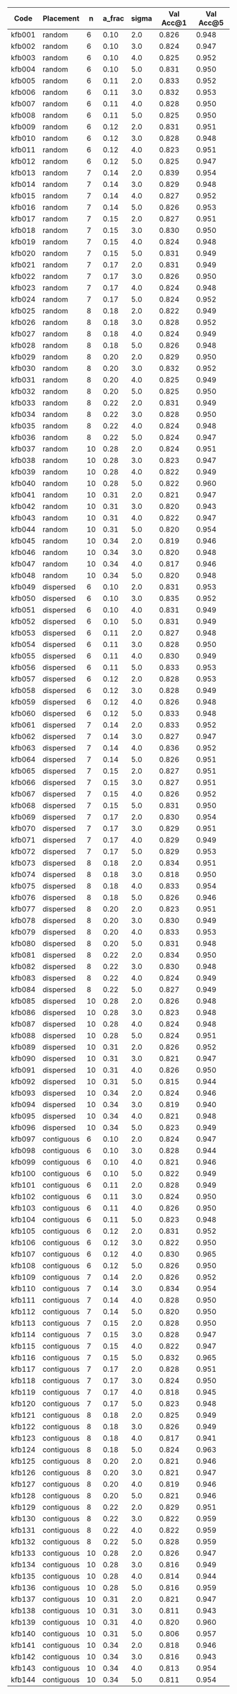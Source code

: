 | Code | Placement | n | a_frac | sigma | Val Acc@1 | Val Acc@5 |
|------|-----------|---|--------|-------|-----------|-----------|
| kfb001 | random | 6 | 0.10 | 2.0 | 0.826 | 0.948 |
| kfb002 | random | 6 | 0.10 | 3.0 | 0.824 | 0.947 |
| kfb003 | random | 6 | 0.10 | 4.0 | 0.825 | 0.952 |
| kfb004 | random | 6 | 0.10 | 5.0 | 0.831 | 0.950 |
| kfb005 | random | 6 | 0.11 | 2.0 | 0.833 | 0.952 |
| kfb006 | random | 6 | 0.11 | 3.0 | 0.832 | 0.953 |
| kfb007 | random | 6 | 0.11 | 4.0 | 0.828 | 0.950 |
| kfb008 | random | 6 | 0.11 | 5.0 | 0.825 | 0.950 |
| kfb009 | random | 6 | 0.12 | 2.0 | 0.831 | 0.951 |
| kfb010 | random | 6 | 0.12 | 3.0 | 0.828 | 0.948 |
| kfb011 | random | 6 | 0.12 | 4.0 | 0.823 | 0.951 |
| kfb012 | random | 6 | 0.12 | 5.0 | 0.825 | 0.947 |
| kfb013 | random | 7 | 0.14 | 2.0 | 0.839 | 0.954 |
| kfb014 | random | 7 | 0.14 | 3.0 | 0.829 | 0.948 |
| kfb015 | random | 7 | 0.14 | 4.0 | 0.827 | 0.952 |
| kfb016 | random | 7 | 0.14 | 5.0 | 0.826 | 0.953 |
| kfb017 | random | 7 | 0.15 | 2.0 | 0.827 | 0.951 |
| kfb018 | random | 7 | 0.15 | 3.0 | 0.830 | 0.950 |
| kfb019 | random | 7 | 0.15 | 4.0 | 0.824 | 0.948 |
| kfb020 | random | 7 | 0.15 | 5.0 | 0.831 | 0.949 |
| kfb021 | random | 7 | 0.17 | 2.0 | 0.831 | 0.949 |
| kfb022 | random | 7 | 0.17 | 3.0 | 0.826 | 0.950 |
| kfb023 | random | 7 | 0.17 | 4.0 | 0.824 | 0.948 |
| kfb024 | random | 7 | 0.17 | 5.0 | 0.824 | 0.952 |
| kfb025 | random | 8 | 0.18 | 2.0 | 0.822 | 0.949 |
| kfb026 | random | 8 | 0.18 | 3.0 | 0.828 | 0.952 |
| kfb027 | random | 8 | 0.18 | 4.0 | 0.824 | 0.949 |
| kfb028 | random | 8 | 0.18 | 5.0 | 0.826 | 0.948 |
| kfb029 | random | 8 | 0.20 | 2.0 | 0.829 | 0.950 |
| kfb030 | random | 8 | 0.20 | 3.0 | 0.832 | 0.952 |
| kfb031 | random | 8 | 0.20 | 4.0 | 0.825 | 0.949 |
| kfb032 | random | 8 | 0.20 | 5.0 | 0.825 | 0.950 |
| kfb033 | random | 8 | 0.22 | 2.0 | 0.831 | 0.949 |
| kfb034 | random | 8 | 0.22 | 3.0 | 0.828 | 0.950 |
| kfb035 | random | 8 | 0.22 | 4.0 | 0.824 | 0.948 |
| kfb036 | random | 8 | 0.22 | 5.0 | 0.824 | 0.947 |
| kfb037 | random | 10 | 0.28 | 2.0 | 0.824 | 0.951 |
| kfb038 | random | 10 | 0.28 | 3.0 | 0.823 | 0.947 |
| kfb039 | random | 10 | 0.28 | 4.0 | 0.822 | 0.949 |
| kfb040 | random | 10 | 0.28 | 5.0 | 0.822 | 0.960 |
| kfb041 | random | 10 | 0.31 | 2.0 | 0.821 | 0.947 |
| kfb042 | random | 10 | 0.31 | 3.0 | 0.820 | 0.943 |
| kfb043 | random | 10 | 0.31 | 4.0 | 0.822 | 0.947 |
| kfb044 | random | 10 | 0.31 | 5.0 | 0.820 | 0.954 |
| kfb045 | random | 10 | 0.34 | 2.0 | 0.819 | 0.946 |
| kfb046 | random | 10 | 0.34 | 3.0 | 0.820 | 0.948 |
| kfb047 | random | 10 | 0.34 | 4.0 | 0.817 | 0.946 |
| kfb048 | random | 10 | 0.34 | 5.0 | 0.820 | 0.948 |
| kfb049 | dispersed | 6 | 0.10 | 2.0 | 0.831 | 0.953 |
| kfb050 | dispersed | 6 | 0.10 | 3.0 | 0.835 | 0.952 |
| kfb051 | dispersed | 6 | 0.10 | 4.0 | 0.831 | 0.949 |
| kfb052 | dispersed | 6 | 0.10 | 5.0 | 0.831 | 0.949 |
| kfb053 | dispersed | 6 | 0.11 | 2.0 | 0.827 | 0.948 |
| kfb054 | dispersed | 6 | 0.11 | 3.0 | 0.828 | 0.950 |
| kfb055 | dispersed | 6 | 0.11 | 4.0 | 0.830 | 0.949 |
| kfb056 | dispersed | 6 | 0.11 | 5.0 | 0.833 | 0.953 |
| kfb057 | dispersed | 6 | 0.12 | 2.0 | 0.828 | 0.953 |
| kfb058 | dispersed | 6 | 0.12 | 3.0 | 0.828 | 0.949 |
| kfb059 | dispersed | 6 | 0.12 | 4.0 | 0.826 | 0.948 |
| kfb060 | dispersed | 6 | 0.12 | 5.0 | 0.833 | 0.948 |
| kfb061 | dispersed | 7 | 0.14 | 2.0 | 0.833 | 0.952 |
| kfb062 | dispersed | 7 | 0.14 | 3.0 | 0.827 | 0.947 |
| kfb063 | dispersed | 7 | 0.14 | 4.0 | 0.836 | 0.952 |
| kfb064 | dispersed | 7 | 0.14 | 5.0 | 0.826 | 0.951 |
| kfb065 | dispersed | 7 | 0.15 | 2.0 | 0.827 | 0.951 |
| kfb066 | dispersed | 7 | 0.15 | 3.0 | 0.827 | 0.951 |
| kfb067 | dispersed | 7 | 0.15 | 4.0 | 0.826 | 0.952 |
| kfb068 | dispersed | 7 | 0.15 | 5.0 | 0.831 | 0.950 |
| kfb069 | dispersed | 7 | 0.17 | 2.0 | 0.830 | 0.954 |
| kfb070 | dispersed | 7 | 0.17 | 3.0 | 0.829 | 0.951 |
| kfb071 | dispersed | 7 | 0.17 | 4.0 | 0.829 | 0.949 |
| kfb072 | dispersed | 7 | 0.17 | 5.0 | 0.829 | 0.953 |
| kfb073 | dispersed | 8 | 0.18 | 2.0 | 0.834 | 0.951 |
| kfb074 | dispersed | 8 | 0.18 | 3.0 | 0.818 | 0.950 |
| kfb075 | dispersed | 8 | 0.18 | 4.0 | 0.833 | 0.954 |
| kfb076 | dispersed | 8 | 0.18 | 5.0 | 0.826 | 0.946 |
| kfb077 | dispersed | 8 | 0.20 | 2.0 | 0.823 | 0.951 |
| kfb078 | dispersed | 8 | 0.20 | 3.0 | 0.830 | 0.949 |
| kfb079 | dispersed | 8 | 0.20 | 4.0 | 0.833 | 0.953 |
| kfb080 | dispersed | 8 | 0.20 | 5.0 | 0.831 | 0.948 |
| kfb081 | dispersed | 8 | 0.22 | 2.0 | 0.834 | 0.950 |
| kfb082 | dispersed | 8 | 0.22 | 3.0 | 0.830 | 0.948 |
| kfb083 | dispersed | 8 | 0.22 | 4.0 | 0.824 | 0.949 |
| kfb084 | dispersed | 8 | 0.22 | 5.0 | 0.827 | 0.949 |
| kfb085 | dispersed | 10 | 0.28 | 2.0 | 0.826 | 0.948 |
| kfb086 | dispersed | 10 | 0.28 | 3.0 | 0.823 | 0.948 |
| kfb087 | dispersed | 10 | 0.28 | 4.0 | 0.824 | 0.948 |
| kfb088 | dispersed | 10 | 0.28 | 5.0 | 0.824 | 0.951 |
| kfb089 | dispersed | 10 | 0.31 | 2.0 | 0.826 | 0.952 |
| kfb090 | dispersed | 10 | 0.31 | 3.0 | 0.821 | 0.947 |
| kfb091 | dispersed | 10 | 0.31 | 4.0 | 0.826 | 0.950 |
| kfb092 | dispersed | 10 | 0.31 | 5.0 | 0.815 | 0.944 |
| kfb093 | dispersed | 10 | 0.34 | 2.0 | 0.824 | 0.946 |
| kfb094 | dispersed | 10 | 0.34 | 3.0 | 0.819 | 0.940 |
| kfb095 | dispersed | 10 | 0.34 | 4.0 | 0.821 | 0.948 |
| kfb096 | dispersed | 10 | 0.34 | 5.0 | 0.823 | 0.949 |
| kfb097 | contiguous | 6 | 0.10 | 2.0 | 0.824 | 0.947 |
| kfb098 | contiguous | 6 | 0.10 | 3.0 | 0.828 | 0.944 |
| kfb099 | contiguous | 6 | 0.10 | 4.0 | 0.821 | 0.946 |
| kfb100 | contiguous | 6 | 0.10 | 5.0 | 0.822 | 0.949 |
| kfb101 | contiguous | 6 | 0.11 | 2.0 | 0.828 | 0.949 |
| kfb102 | contiguous | 6 | 0.11 | 3.0 | 0.824 | 0.950 |
| kfb103 | contiguous | 6 | 0.11 | 4.0 | 0.826 | 0.950 |
| kfb104 | contiguous | 6 | 0.11 | 5.0 | 0.823 | 0.948 |
| kfb105 | contiguous | 6 | 0.12 | 2.0 | 0.831 | 0.952 |
| kfb106 | contiguous | 6 | 0.12 | 3.0 | 0.822 | 0.950 |
| kfb107 | contiguous | 6 | 0.12 | 4.0 | 0.830 | 0.965 |
| kfb108 | contiguous | 6 | 0.12 | 5.0 | 0.826 | 0.950 |
| kfb109 | contiguous | 7 | 0.14 | 2.0 | 0.826 | 0.952 |
| kfb110 | contiguous | 7 | 0.14 | 3.0 | 0.834 | 0.954 |
| kfb111 | contiguous | 7 | 0.14 | 4.0 | 0.828 | 0.950 |
| kfb112 | contiguous | 7 | 0.14 | 5.0 | 0.820 | 0.950 |
| kfb113 | contiguous | 7 | 0.15 | 2.0 | 0.828 | 0.950 |
| kfb114 | contiguous | 7 | 0.15 | 3.0 | 0.828 | 0.947 |
| kfb115 | contiguous | 7 | 0.15 | 4.0 | 0.822 | 0.947 |
| kfb116 | contiguous | 7 | 0.15 | 5.0 | 0.832 | 0.965 |
| kfb117 | contiguous | 7 | 0.17 | 2.0 | 0.828 | 0.951 |
| kfb118 | contiguous | 7 | 0.17 | 3.0 | 0.824 | 0.950 |
| kfb119 | contiguous | 7 | 0.17 | 4.0 | 0.818 | 0.945 |
| kfb120 | contiguous | 7 | 0.17 | 5.0 | 0.823 | 0.948 |
| kfb121 | contiguous | 8 | 0.18 | 2.0 | 0.825 | 0.949 |
| kfb122 | contiguous | 8 | 0.18 | 3.0 | 0.826 | 0.949 |
| kfb123 | contiguous | 8 | 0.18 | 4.0 | 0.817 | 0.941 |
| kfb124 | contiguous | 8 | 0.18 | 5.0 | 0.824 | 0.963 |
| kfb125 | contiguous | 8 | 0.20 | 2.0 | 0.821 | 0.946 |
| kfb126 | contiguous | 8 | 0.20 | 3.0 | 0.821 | 0.947 |
| kfb127 | contiguous | 8 | 0.20 | 4.0 | 0.819 | 0.946 |
| kfb128 | contiguous | 8 | 0.20 | 5.0 | 0.821 | 0.946 |
| kfb129 | contiguous | 8 | 0.22 | 2.0 | 0.829 | 0.951 |
| kfb130 | contiguous | 8 | 0.22 | 3.0 | 0.822 | 0.959 |
| kfb131 | contiguous | 8 | 0.22 | 4.0 | 0.822 | 0.959 |
| kfb132 | contiguous | 8 | 0.22 | 5.0 | 0.828 | 0.959 |
| kfb133 | contiguous | 10 | 0.28 | 2.0 | 0.826 | 0.947 |
| kfb134 | contiguous | 10 | 0.28 | 3.0 | 0.816 | 0.949 |
| kfb135 | contiguous | 10 | 0.28 | 4.0 | 0.814 | 0.944 |
| kfb136 | contiguous | 10 | 0.28 | 5.0 | 0.816 | 0.959 |
| kfb137 | contiguous | 10 | 0.31 | 2.0 | 0.821 | 0.947 |
| kfb138 | contiguous | 10 | 0.31 | 3.0 | 0.811 | 0.943 |
| kfb139 | contiguous | 10 | 0.31 | 4.0 | 0.820 | 0.960 |
| kfb140 | contiguous | 10 | 0.31 | 5.0 | 0.806 | 0.957 |
| kfb141 | contiguous | 10 | 0.34 | 2.0 | 0.818 | 0.946 |
| kfb142 | contiguous | 10 | 0.34 | 3.0 | 0.816 | 0.943 |
| kfb143 | contiguous | 10 | 0.34 | 4.0 | 0.813 | 0.954 |
| kfb144 | contiguous | 10 | 0.34 | 5.0 | 0.811 | 0.954 |
